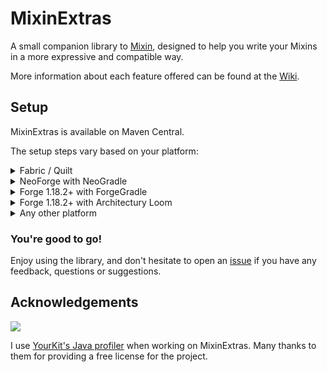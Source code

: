 # MixinExtras

A small companion library to [Mixin](https://github.com/SpongePowered/Mixin/), designed to help you write your Mixins in
a more expressive and compatible way.

More information about each feature offered can be found at the [Wiki](https://github.com/LlamaLad7/MixinExtras/wiki).

## Setup

MixinExtras is available on Maven Central.

The setup steps vary based on your platform:
<details><summary>Fabric / Quilt</summary>

**FabricLoader 0.15.0+ includes MixinExtras already.** If you want to maintain compatibility with older versions, or
want to use a different version than is provided, see below:

```gradle
dependencies {
    include(implementation(annotationProcessor("io.github.llamalad7:mixinextras-fabric:0.2.1")))
}
```

</details>
<details><summary>NeoForge with NeoGradle</summary>

**NeoForge 20.2.84+ includes MixinExtras already.** If you want to maintain compatibility with older versions, or
want to use a different version than is provided, see below:

```gradle
jarJar.enable()

dependencies {
    implementation(jarJar("io.github.llamalad7:mixinextras-neoforge:0.3.1")) {
        jarJar.ranged(it, "[0.3.1,)")
    }
}

tasks.named('build').configure { dependsOn('jarJar') }
```

</details>
<details><summary>Forge 1.18.2+ with ForgeGradle</summary>

```gradle
dependencies {
    implementation(annotationProcessor("io.github.llamalad7:mixinextras-common:0.3.1"))
    implementation(jarJar("io.github.llamalad7:mixinextras-forge:0.3.1")) {
        jarJar.ranged(it, "[0.3.1,)")
    }
}
```

</details>
<details><summary>Forge 1.18.2+ with Architectury Loom</summary>

```gradle
dependencies {
    implementation(annotationProcessor("io.github.llamalad7:mixinextras-common:0.3.1"))
    implementation(include("io.github.llamalad7:mixinextras-forge:0.3.1"))
}
```

</details>
<details><summary>Any other platform</summary>

This is only a rough guide. You will need to look into the specifics of setting up ShadowJar for your platform.

```gradle
plugins {
    id "com.github.johnrengelman.shadow" version "8.1.0"
}

configurations {
    implementation.extendsFrom shadow
}

dependencies {
    shadow(annotationProcessor("io.github.llamalad7:mixinextras-common:0.3.1"))
}

shadowJar {
    configurations = [project.configurations.shadow]
    relocate("com.llamalad7.mixinextras", "your.package.goes.here.mixinextras")
    mergeServiceFiles() // Very important!
}
```

To initialize MixinExtras, simply call

```java
MixinExtrasBootstrap.init();
```

somewhere suitably early. In almost all cases I would recommend making
an [IMixinConfigPlugin](https://github.com/SpongePowered/Mixin/blob/master/src/main/java/org/spongepowered/asm/mixin/extensibility/IMixinConfigPlugin.java)
and initializing MixinExtras in its `onLoad` method.

</details>

### You're good to go!

Enjoy using the library, and don't hesitate to open an [issue](https://github.com/LlamaLad7/MixinExtras/issues) if you
have any feedback, questions or suggestions.

## Acknowledgements

<img src="https://www.yourkit.com/images/yklogo.png"></img>

I use [YourKit's Java profiler](https://www.yourkit.com/java/profiler/) when working on MixinExtras. Many thanks to them
for providing a free license for the project.